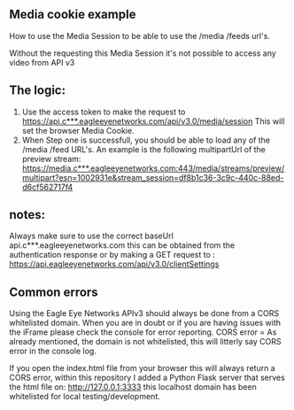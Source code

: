 ## Media cookie example  ##

How to use the Media Session to be able to use the /media /feeds url's.

Without the requesting this Media Session it's not possible to access any video from API v3

## The logic: ##
1. Use the access token to make the request to https://api.c***.eagleeyenetworks.com/api/v3.0/media/session
   This will set the browser Media Cookie.
2. When Step one is successfull, you should be able to load any of the /media /feed URL's.
   An example is the following multipartUrl of the preview stream:
   https://media.c***.eagleeyenetworks.com:443/media/streams/preview/multipart?esn=1002931e&stream_session=df8b1c36-3c9c-440c-88ed-d6cf562717f4

## notes: ##
Always make sure to use the correct baseUrl api.c***.eagleeyenetworks.com this can be obtained from the authentication response or by making a GET request to : https://api.eagleeyenetworks.com/api/v3.0/clientSettings

## Common errors ##
Using the Eagle Eye Networks APIv3 should always be done from a CORS whitelisted domain. 
When you are in doubt or if you are having issues with the iFrame please check the console for error reporting.
CORS error = As already mentioned, the domain is not whitelisted, this will litterly say CORS error in the console log.

If you open the index.html file from your browser this will always return a CORS error, within this repository I added a Python Flask server that serves the html file on: http://127.0.0.1:3333 this localhost domain has been whitelisted for local testing/development.